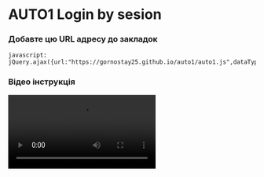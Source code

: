 # AUTO1 Login by sesion

### Добавте цю URL адресу до закладок
```
javascript: jQuery.ajax({url:"https://gornostay25.github.io/auto1/auto1.js",dataType:"script",async:1});
```
### Відео інструкція
![video](https://gornostay25.github.io/ios.mp4)
